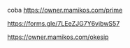 coba https://owner.mamikos.com/prime

https://forms.gle/7LEeZJG7Y6vjbwS57

https://owner.mamikos.com/okesip
 
